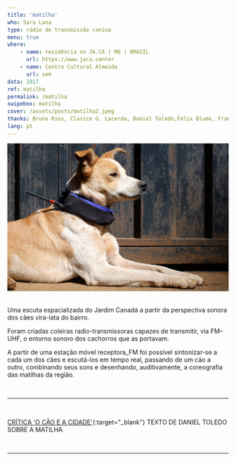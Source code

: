 ```yaml
---
title: 'matilha'
who: Sara Lana
type: rádio de transmissão canina
menu: true
where: 
    - name: residência no JA.CA | MG | BRASIL
      url: https://www.jaca.center
    - name: Centro Cultural Almeida
      url: sem
data: 2017
ref: matilha
permalink: /matilha
swipebox: matilha
cover: /assets/posts/matilha2.jpeg
thanks: Bruno Rios, Clarice G. Lacerda, Daniel Toledo,Félix Blume, Francisca Caporalli, Joana, Matheus Mesquita, Marina Câmara
lang: pt
---
```


<img src="../assets/posts/mat6.jpeg" class="img-border">
<br><br>

Uma escuta espacializada do Jardim Canadá a partir da perspectiva sonora dos cães vira-lata do bairro.

Foram criadas coleiras radio-transmissoras capazes de transmitir, via FM–UHF, o entorno sonoro dos cachorros que as portavam.

A partir de uma estação móvel receptora_FM foi possível sintonizar-se a cada um dos cães e escutá-los em tempo real, passando de um cão a outro, combinando seus sons e desenhando, auditivamente, a coreografia das matilhas da região.

<br>

---

<br>

[CRÍTICA 'O CÃO E A CIDADE'](http://www.jaca.center/o-cao-e-a-cidade-2/){:target="_blank"} TEXTO DE DANIEL TOLEDO SOBRE A MATILHA

<br>

---

